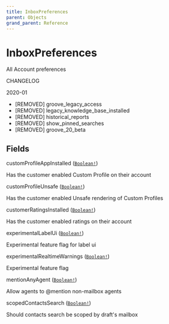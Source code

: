 ```yaml
---
title: InboxPreferences
parent: Objects
grand_parent: Reference
---
```


# InboxPreferences

All Account preferences

CHANGELOG

2020-01
  - [REMOVED] groove_legacy_access
  - [REMOVED] legacy_knowledge_base_installed
  - [REMOVED] historical_reports
  - [REMOVED] show_pinned_searches
  - [REMOVED] groove_20_beta

## Fields

<div class="field-entry ">
  <span id="customprofileappinstalled" class="field-name anchored">customProfileAppInstalled (<code><a href="/docs/reference/scalar/boolean">Boolean!</a></code>)</span>

  <div class="description-wrapper">
   <p>Has the customer enabled Custom Profile on their account</p>

  </div>
</div>

<div class="field-entry ">
  <span id="customprofileunsafe" class="field-name anchored">customProfileUnsafe (<code><a href="/docs/reference/scalar/boolean">Boolean!</a></code>)</span>

  <div class="description-wrapper">
   <p>Has the customer enabled Unsafe rendering of Custom Profiles</p>

  </div>
</div>

<div class="field-entry ">
  <span id="customerratingsinstalled" class="field-name anchored">customerRatingsInstalled (<code><a href="/docs/reference/scalar/boolean">Boolean!</a></code>)</span>

  <div class="description-wrapper">
   <p>Has the customer enabled ratings on their account</p>

  </div>
</div>

<div class="field-entry ">
  <span id="experimentallabelui" class="field-name anchored">experimentalLabelUi (<code><a href="/docs/reference/scalar/boolean">Boolean!</a></code>)</span>

  <div class="description-wrapper">
   <p>Experimental feature flag for label ui</p>

  </div>
</div>

<div class="field-entry ">
  <span id="experimentalrealtimewarnings" class="field-name anchored">experimentalRealtimeWarnings (<code><a href="/docs/reference/scalar/boolean">Boolean!</a></code>)</span>

  <div class="description-wrapper">
   <p>Experimental feature flag</p>

  </div>
</div>

<div class="field-entry ">
  <span id="mentionanyagent" class="field-name anchored">mentionAnyAgent (<code><a href="/docs/reference/scalar/boolean">Boolean!</a></code>)</span>

  <div class="description-wrapper">
   <p>Allow agents to @mention non-mailbox agents</p>

  </div>
</div>

<div class="field-entry ">
  <span id="scopedcontactssearch" class="field-name anchored">scopedContactsSearch (<code><a href="/docs/reference/scalar/boolean">Boolean!</a></code>)</span>

  <div class="description-wrapper">
   <p>Should contacts search be scoped by draft's mailbox</p>

  </div>
</div>

